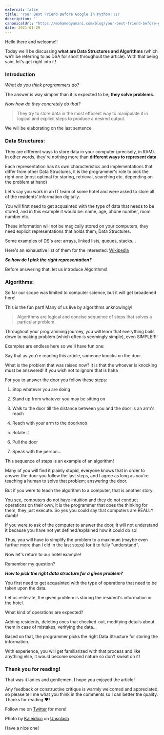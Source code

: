 ```yaml
---
external: false
title: 'Your Best Friend Before Google in Python! 👩‍💻'
description: ''
canonicalUrl: "https://mohamedyamani.com/blog/your-best-friend-before-google-in-python"
date: 2021-01-29
---
```


Hello there and welcome!!

Today we'll be discussing **what are Data Structures and Algorithms** (which we'll be referring to as DSA for short throughout the article). With that being said, let's get right into it!

### Introduction

_What do you think programmers do?_

The answer is way simpler than it is expected to be; **they solve problems**.

_Now how do they concretely do that?_

> They try to store data in the most efficient way to manipulate it in logical and explicit steps to produce a desired output.

We will be elaborating on the last sentence

### Data Structures:

They are different ways to store data in your computer (precisely, in RAM). In other words, they're nothing more than **different ways to represent data**.

Each representation has its own characteristics and implementations that differ from other Data Structures, it is the programmer's role to pick the right one (most optimal for storing, retrieval, searching etc. depending on the problem at hand)

Let's say you work in an IT team of some hotel and were asked to store all of the residents' information digitally.

You will first need to get acquainted with the type of data that needs to be stored, and in this example it would be: name, age, phone number, room number etc.

These information will not be magically stored on your computers, they need explicit representations that holds them; Data Structures.

Some examples of DS's are: arrays, linked lists, queues, stacks...

Here's an exhaustive list of them for the interested: [Wikipedia](https://en.wikipedia.org/wiki/List_of_data_structures)

**_So how do I pick the right representation?_**

Before answering that, let us introduce Algorithms!

### Algorithms:

So far our scope was limited to computer science, but it will get broadened here!

This is the fun part! Many of us live by algorithms unknowingly!

> Algorithms are logical and concise sequence of steps that solves a particular problem.

Throughout your programming journey, you will learn that everything boils down to making problem (which often is seemingly simple), even SIMPLER!!

Examples are endless here so we'll have fun one:

Say that as you're reading this article, someone knocks on the door.

What is the problem that was raised now? It is that the whoever is knocking must be answered! If you wish not to ignore that is haha

For you to answer the door you follow these steps:

1. Stop whatever you are doing

2. Stand up from whatever you may be sitting on

3. Walk to the door till the distance between you and the door is an arm's reach

4. Reach with your arm to the doorknob

5. Rotate it

6. Pull the door

7. Speak with the person...

This sequence of steps is an example of an algorithm!

Many of you will find it plainly stupid, everyone knows that in order to answer the door you follow the last steps, and I agree as long as you're teaching a human to solve that problem; answering the door.

But if you were to teach the algorithm to a computer, that is another story.

You see, computers do not have intuition and they do not conduct operations on their own, it is the programmer that does the thinking for them, they just execute. So yes you could say that computers are REALLY dumb!

If you were to ask of the computer to answer the door, it will not understand it because you have not yet defined/explained how it could do so!

Thus, you will have to simplify the problem to a maximum (maybe even further more than I did in the last steps) for it to fully "understand".

Now let's return to our hotel example!

Remember my question?

**_How to pick the right data structure for a given problem?_**

You first need to get acquainted with the type of operations that need to be taken upon the data.

Let us reiterate, the given problem is storing the resident's information in the hotel.

What kind of operations are expected?

Adding residents, deleting ones that checked-out, modifying details about them in case of mistakes, verifying the data...

Based on that, the programmer picks the right Data Structure for storing the information.

With experience, you will get familiarized with that process and like anything else, it would become second nature so don't sweat on it!

### Thank you for reading!

That was it ladies and gentlemen, I hope you enjoyed the article!

Any feedback or constructive critique is warmly welcomed and appreciated, so please tell me what you think in the comments so I can better the quality. Thanks for reading ❤️!

Follow me on [Twitter](https://twitter.com/yamanidev) for more!

<span>Photo by <a href="https://unsplash.com/@kaleidico?utm_source=unsplash&amp;utm_medium=referral&amp;utm_content=creditCopyText">Kaleidico</a> on <a href="https://unsplash.com/s/photos/data-structures?utm_source=unsplash&amp;utm_medium=referral&amp;utm_content=creditCopyText">Unsplash</a></span>

Have a nice one!
